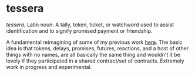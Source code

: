 # tessera

_tessera_, Latin noun: A tally, token, ticket, or watchword used to assist identification and to signify promised payment or friendship.

A fundamental reimagining of some of my previous work [here](https://github.com/Workiva/tesserae). The basic idea is that tokens, delays, promises, futures, reactions, and a host of other things with no names, are all basically the same thing and wouldn't it be lovely if they participated in a shared contract/set of contracts. Extremely work in progress and experimental.

